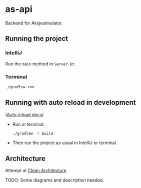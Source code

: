 # as-api

Backend for Aksjesimulator.

## Running the project

### IntelliJ
Run the `main` method in `Server.kt`.

### Terminal
```bash
./gradlew run
```

## Running with auto reload in development
([Auto reload docs](https://ktor.io/docs/auto-reload.html#recompile))

- Run in terminal:
    ```bash
    ./gradlew -t build
    ```
- Then run the project as usual in IntelliJ or terminal. 

## Architecture

Attempt at [Clean Architecture](https://jasontaylor.dev/clean-architecture-getting-started/)

TODO: Some diagrams and description needed.